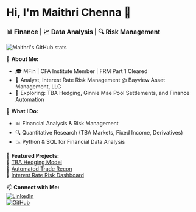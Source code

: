 # Hi, I'm Maithri Chenna 👋  
### 📊 Finance | 📈 Data Analysis | 🔍 Risk Management  

![Maithri's GitHub stats](https://github-readme-stats.vercel.app/api?username=maithrichenna1&show_icons=true&theme=radical)

🚀 **About Me:**  
- 🎓 MFin | CFA Institute Member | FRM Part 1 Cleared  
- 💼 Analyst, Interest Rate Risk Management @ Bayview Asset Management, LLC  
- 📌 Exploring: TBA Hedging, Ginnie Mae Pool Settlements, and Finance Automation  

🌟 **What I Do:**  
- 📊 Financial Analysis & Risk Management  
- 🔍 Quantitative Research (TBA Markets, Fixed Income, Derivatives)  
- 📉 Python & SQL for Financial Data Analysis  

📂 **Featured Projects:**  
🔹 [TBA Hedging Model](https://github.com/maithrichenna1/tba-hedging)  
🔹 [Automated Trade Recon](https://github.com/maithrichenna1/trade-recon)  
🔹 [Interest Rate Risk Dashboard](https://github.com/maithrichenna1/risk-dashboard)  


📫 **Connect with Me:**  
[![LinkedIn](https://img.shields.io/badge/-LinkedIn-blue?style=flat&logo=linkedin)](https://linkedin.com/in/maithric)  
[![GitHub](https://img.shields.io/badge/-GitHub-black?style=flat&logo=github)](https://github.com/maithrichenna1)  

